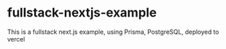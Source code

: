# fullstack-nextjs-example
This is a fullstack next.js example, using Prisma, PostgreSQL, deployed to vercel
